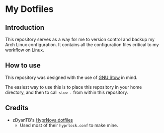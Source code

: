 # My Dotfiles

## Introduction

This repository serves as a way for me to version control and backup my Arch Linux configuration. It
contains all the configuration files critical to my workflow on Linux.

## How to use

This repository was designed with the use of [GNU Stow](https://www.gnu.org/software/stow/) in mind.

The easiest way to use this is to place this repository in your home directory, and then to call
`stow .` from within this repository.

## Credits

- zDyanTB's [HyprNova dotfiles](https://github.com/zDyanTB/HyprNova) 
    - Used most of their `hyprlock.conf` to make mine.

